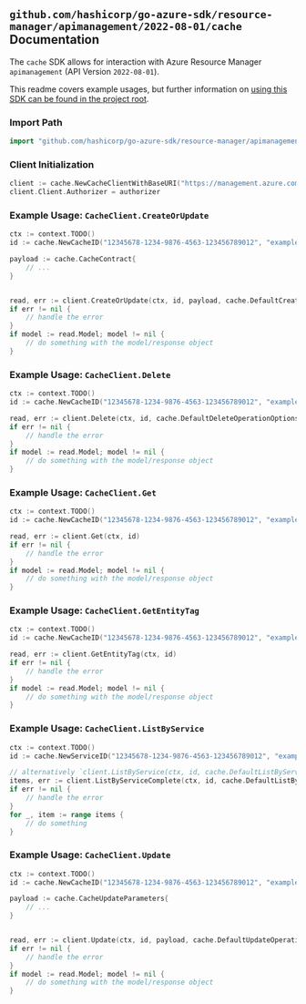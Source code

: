 
## `github.com/hashicorp/go-azure-sdk/resource-manager/apimanagement/2022-08-01/cache` Documentation

The `cache` SDK allows for interaction with Azure Resource Manager `apimanagement` (API Version `2022-08-01`).

This readme covers example usages, but further information on [using this SDK can be found in the project root](https://github.com/hashicorp/go-azure-sdk/tree/main/docs).

### Import Path

```go
import "github.com/hashicorp/go-azure-sdk/resource-manager/apimanagement/2022-08-01/cache"
```


### Client Initialization

```go
client := cache.NewCacheClientWithBaseURI("https://management.azure.com")
client.Client.Authorizer = authorizer
```


### Example Usage: `CacheClient.CreateOrUpdate`

```go
ctx := context.TODO()
id := cache.NewCacheID("12345678-1234-9876-4563-123456789012", "example-resource-group", "serviceName", "cacheId")

payload := cache.CacheContract{
	// ...
}


read, err := client.CreateOrUpdate(ctx, id, payload, cache.DefaultCreateOrUpdateOperationOptions())
if err != nil {
	// handle the error
}
if model := read.Model; model != nil {
	// do something with the model/response object
}
```


### Example Usage: `CacheClient.Delete`

```go
ctx := context.TODO()
id := cache.NewCacheID("12345678-1234-9876-4563-123456789012", "example-resource-group", "serviceName", "cacheId")

read, err := client.Delete(ctx, id, cache.DefaultDeleteOperationOptions())
if err != nil {
	// handle the error
}
if model := read.Model; model != nil {
	// do something with the model/response object
}
```


### Example Usage: `CacheClient.Get`

```go
ctx := context.TODO()
id := cache.NewCacheID("12345678-1234-9876-4563-123456789012", "example-resource-group", "serviceName", "cacheId")

read, err := client.Get(ctx, id)
if err != nil {
	// handle the error
}
if model := read.Model; model != nil {
	// do something with the model/response object
}
```


### Example Usage: `CacheClient.GetEntityTag`

```go
ctx := context.TODO()
id := cache.NewCacheID("12345678-1234-9876-4563-123456789012", "example-resource-group", "serviceName", "cacheId")

read, err := client.GetEntityTag(ctx, id)
if err != nil {
	// handle the error
}
if model := read.Model; model != nil {
	// do something with the model/response object
}
```


### Example Usage: `CacheClient.ListByService`

```go
ctx := context.TODO()
id := cache.NewServiceID("12345678-1234-9876-4563-123456789012", "example-resource-group", "serviceName")

// alternatively `client.ListByService(ctx, id, cache.DefaultListByServiceOperationOptions())` can be used to do batched pagination
items, err := client.ListByServiceComplete(ctx, id, cache.DefaultListByServiceOperationOptions())
if err != nil {
	// handle the error
}
for _, item := range items {
	// do something
}
```


### Example Usage: `CacheClient.Update`

```go
ctx := context.TODO()
id := cache.NewCacheID("12345678-1234-9876-4563-123456789012", "example-resource-group", "serviceName", "cacheId")

payload := cache.CacheUpdateParameters{
	// ...
}


read, err := client.Update(ctx, id, payload, cache.DefaultUpdateOperationOptions())
if err != nil {
	// handle the error
}
if model := read.Model; model != nil {
	// do something with the model/response object
}
```
